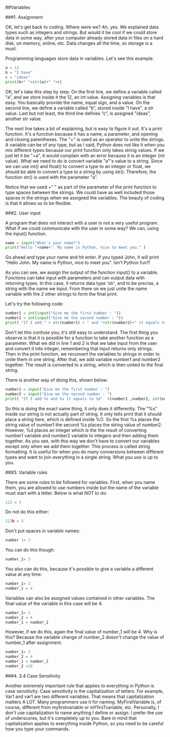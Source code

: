 

##Variables



###1\. Assignment

OK, let's get back to coding\. Where were we? Ah, yes\. We explained data types such as integers and strings\. But would it be cool if we could store data in some way, after your computer already stored data in files on a hard disk, on memory, online, etc\. Data changes all the time, so storage is a must\.

Programming languages store data in variables\. Let's see this example\.



```python
a = 12
b = "I have"
c = "ideas"
print(b+" "+str(a)+" "+c)
```



OK, let's take this step by step\. On the first line, we define a variable called “a”, and we store inside it the 12, an int value\. Assigning variables is that easy\. You basically provide the name, equal sign, and a value\. On the second line, we define a variable called “b”, stored inside "I have", a str value\. Last but not least, the third line defines “c”, is assigned "ideas", another str value\.

The next line takes a bit of explaining, but is easy to figure it out\. It's a print function\. It's a function because it has a name, a parameter, and opening and closing parentheses\. The "\+" is used as an operator to unite the strings\. A variable can be of any type, but as I said, Python does not like it when you mix different types because our print function only takes string values\. If we just let it be "\+a", it would complain with an error because it is an integer \(int value\)\. What we need to do is convert variable "a"'s value to a string\. Since we can use int\(\) and float\(\) to convert a type to an integer or float, we should be able to convert a type to a string by using str\(\)\. Therefore, the function str\(\) is used with the parameter “a”\.

Notice that we used \+" " as part of the parameter of the print function to type spaces between the strings\. We could have as well included those spaces in the strings when we assigned the variables\. The beauty of coding is that it allows us to be flexible\.



###2\.  User input

A program that does not interact with a user is not a very useful program\. What if we could communicate with the user in some way? We can, using the input\(\) function\.



```python
name = input("What's your name?")
print("Hello "+name+". My name is Python, nice to meet you." )
```



Go ahead and type your name and hit enter\. If you typed John, it will print "Hello John\. My name is Python, nice to meet you"\. Isn't Python fun?\!


As you can see, we assign the output of the function input\(\) to a variable\. Functions can take input with parameters and can output data with returning types\. In this case, it returns data type 'str', and to be precise, a string with the name we input\. From there on we just unite the name variable with the 2 other strings to form the final print\.

Let's try the following code:



```python
number1 = int(input("Give me the first number : "))
number2 = int(input("Give me the second number : "))
print( "If I add " + str(number1) + " and "+str(number2)+" it equals to "+str(number1+number2))
```



Don't let this confuse you; it's still easy to understand\. The first thing you observe is that it is possible for a function to take another function as a parameter\. What we did in line 1 and 2 is that we take input from the user and convert it into integer, remembering that input returns only strings\. Then in the print function, we reconvert the variables to strings in order to unite them in one string\. After that, we add variable number1 and number2 together\. The result is converted to a string, which is then united to the final string\.

There is another way of doing this, shown below:



```python
number1 = input("Give me the first number : ")
number2 = input("Give me the second number : ")
print( "If I add %s and %s it equals to %d"  %(number1 ,number2, int(number1)+int(number2)))
```



So this is doing the exact same thing, it only does it differently\. The "%s" inside our string is not actually part of string\. It only tells print that it should place a string here, which is defined inside %\(\)\. So the first %s places the string value of number1 the second %s places the string value of number2\. However, %d places an integer which is the the result of converting number1 variable and number2 variable to integers and then adding them together\. As you see, with this way we don't have to convert our variables except only when we add them together\. This process is called string formatting\. It is useful for when you do many conversions between different types and want to join everything in a single string\. What you use is up to you\.



###3\.  Variable rules

There are some rules to be followed for variables\. First, when you name them, you are allowed to use numbers inside but the name of the variable must start with a letter\. Below is what NOT to do:



```python
123 = 3
```



Do not do this either:



```python
123b = 3
```



Don't put spaces in variable names:



```python
number 1= 3
```



You can do this though:



```python
number_1= 3
```



You also can do this, because it's possible to give a variable a different value at any time:



```python
number_1= 3
number_1 = 4
```



Variables can also be assigned values contained in other variables\. The final value of the variable in this case will be 4\.



```python
number_1= 3
number_2 = 4
number_1 = number_2
```



However, if we do this, again the final value of number\_1 will be 4\. Why is this? Because the variable change of number\_2 doesn't change the value of number\_1 after assignment\.



```python
number_1= 3
number_2 = 4
number_1 = number_2
number_2 =10
```





###4\. 3\.4 Case Sensitivity

Another extremely important rule that applies to everything in Python is case sensitivity\. Case sensitivity is the capitalization of letters\. For example, Var1 and var1 are two different variables\. That means that capitalization matters A LOT\. Many programmers use it for naming\. MyFirstVariable is, of course, different from myfirstvariable or mYfirsTvariable, etc\. Personally, I don't use capitalization to name anything I define or assign\. I prefer the use of underscores, but it's completely up to you\. Bare in mind that capitalization applies to everything inside Python, so you need to be careful how you type your commands\.
